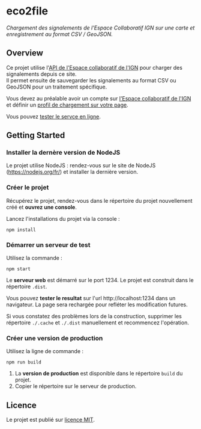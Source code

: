 # eco2file

*Chargement des signalements de l'Espace Collaboratif IGN sur une carte et enregistrement au format CSV / GeoJSON.*

## Overview

Ce projet utilise l'[API de l'Espace collaboratif de l'IGN](https://espacecollaboratif.ign.fr/api/doc/georem) pour charger des signalements depuis ce site.    
Il permet ensuite de sauvegarder les signalements au format CSV ou GeoJSON pour un traitement spécifique.

Vous devez au préalable avoir un compte sur [l'Espace collaboratif de l'IGN](https://espacecollaboratif.ign.fr) et définir un [profil de chargement sur votre page](https://espacecollaboratif.ign.fr/profile/).

Vous pouvez [tester le servce en ligne](https://viglino.github.io/eco2file/dist/).

## Getting Started

### Installer la dernère version de NodeJS

Le projet utilise NodeJS : rendez-vous sur le site de NodeJS (https://nodejs.org/fr/) et installer la dernière version.

### Créer le projet

Récupérez le projet, rendez-vous dans le répertoire du projet nouvellement créé et **ouvrez une console**.

Lancez l'installations du projet via la console :
````
npm install
````

### Démarrer un serveur de test
Utilisez la commande :

````
npm start
````
Le **serveur web** est démarré sur le port 1234. 
Le projet est construit dans le répertoire `.dist`.    

Vous pouvez **tester le resultat** sur l'url http://localhost:1234 dans un navigateur.
La page sera rechargée pour refléter les modification futures.

Si vous constatez des problèmes lors de la construction, supprimer les répertoire `./.cache` et `./.dist` manuellement et recommencez l'opération.


### Créer une version de production
Utilisez la ligne de commande :
````
npm run build
````
1. La **version de production** est disponible dans le répertoire `build` du projet.
2. Copier le répertoire sur le serveur de production.


## Licence

Le projet est publié sur [licence MIT](LICENSE).
